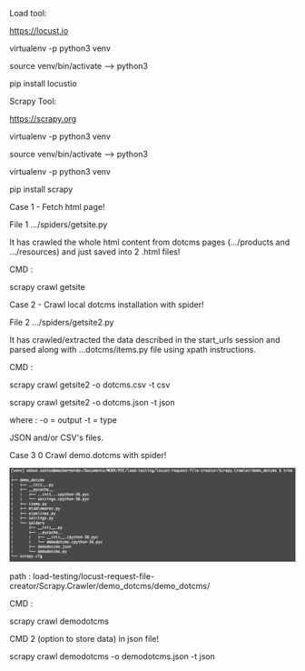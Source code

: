 Load tool: 

https://locust.io


virtualenv -p python3 venv 

source venv/bin/activate --> python3

pip install locustio 

Scrapy Tool:

https://scrapy.org

virtualenv -p python3 venv 

source venv/bin/activate --> python3

virtualenv -p python3 venv 

pip install scrapy 

Case 1 - Fetch html page!

File 1 
.../spiders/getsite.py

It has crawled the whole html content from dotcms pages (.../products and .../resources) and just saved into 2 .html files!

CMD :

scrapy crawl getsite 

Case 2 - Crawl local dotcms installation with spider!

File 2
.../spiders/getsite2.py

It has crawled/extracted the data described in the start_urls session and parsed along with ...dotcms/items.py file using xpath instructions.

CMD :

scrapy crawl getsite2 -o dotcms.csv -t csv

scrapy crawl getsite2 -o dotcms.json -t json

where :
-o = output
-t = type

JSON and/or CSV's files.


Case 3 0 Crawl demo.dotcms with spider!


![Alt text](printscreen.png)

path : load-testing/locust-request-file-creator/Scrapy.Crawler/demo_dotcms/demo_dotcms/

CMD :

scrapy crawl demodotcms

CMD 2 (option to store data) in json file!

scrapy crawl demodotcms -o demodotcms.json -t json


